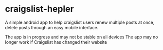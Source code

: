 craigslist-hepler
=================

A simple android app to help craigslist users renew multiple posts at once, delete posts through an easy mobile interface.

The app is in progress and may not be stable on all devices
The app may no longer work if Craigslist has changed their website


